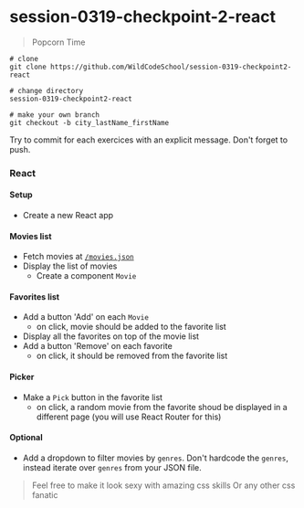 # session-0319-checkpoint-2-react
> Popcorn Time

```
# clone
git clone https://github.com/WildCodeSchool/session-0319-checkpoint2-react

# change directory
session-0319-checkpoint2-react

# make your own branch
git checkout -b city_lastName_firstName
```

Try to commit for each exercices with an explicit message. Don't forget to push.

### React

#### Setup
- Create a new React app

#### Movies list
- Fetch movies at [`/movies.json`](https://raw.githubusercontent.com/wildcodeschoolparis/datas/master/movies.json)
- Display the list of movies
  - Create a component `Movie`

#### Favorites list
- Add a button 'Add' on each `Movie`
  - on click, movie should be added to the favorite list
- Display all the favorites on top of the movie list
- Add a button 'Remove' on each favorite
  - on click, it should be removed from the favorite list

#### Picker
- Make a `Pick` button in the favorite list
  - on click, a random movie from the favorite shoud be displayed in a different page (you will use React Router for this)


#### Optional 
- Add a dropdown to filter movies by `genres`. Don't hardcode the `genres`, instead iterate over `genres` from your JSON file.

> Feel free to make it look sexy with amazing css skills
> Or any other css fanatic
